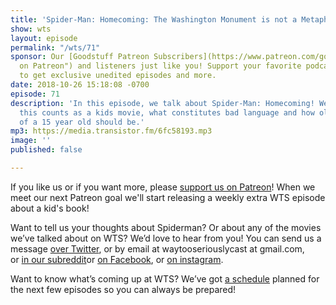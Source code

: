```yaml
---
title: 'Spider-Man: Homecoming: The Washington Monument is not a Metaphor'
show: wts
layout: episode
permalink: "/wts/71"
sponsor: Our [Goodstuff Patreon Subscribers](https://www.patreon.com/goodstuff "Goodstuff
  on Patreon") and listeners just like you! Support your favorite podcasts directly
  to get exclusive unedited episodes and more.
date: 2018-10-26 15:18:08 -0700
episode: 71
description: 'In this episode, we talk about Spider-Man: Homecoming! We discuss whether
  this counts as a kids movie, what constitutes bad language and how old the aunt
  of a 15 year old should be.'
mp3: https://media.transistor.fm/6fc58193.mp3
image: ''
published: false

---
```

If you like us or if you want more, please [support us on Patreon](https://www.patreon.com/clockworkscast)! When we meet our next Patreon goal we'll start releasing a weekly extra WTS episode about a kid's book!

Want to tell us your thoughts about Spiderman? Or about any of the movies we’ve talked about on WTS? We’d love to hear from you! You can send us a message [over Twitter](http://www.twitter.com/wtscast), or by email at waytooseriouslycast at gmail.com, or [in our subreddit](https://www.reddit.com/r/Goodstuff_fm/)or [on Facebook](http://www.facebook.com/wtscast), or [on instagram](https://www.instagram.com/waytooseriously/).

Want to know what’s coming up at WTS? We’ve got [a schedule](https://docs.google.com/document/d/1f6fvTgbzQOCUD_potL6mWClmSC3D2cOBgKz36OwSC68) planned for the next few episodes so you can always be prepared! 